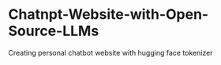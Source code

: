 # Chatnpt-Website-with-Open-Source-LLMs
Creating personal chatbot website with hugging face tokenizer

